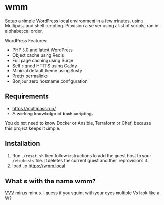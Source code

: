 # wmm

Setup a simple WordPress local environment in a few minutes, using Multipass and shell scripting. Provision a server using a list of scripts, ran in alphabetical order.

WordPress Features:
* PHP 8.0 and latest WordPress
* Object cache using Redis
* Full page caching using Surge
* Self signed HTTPS using Caddy
* Minimal default theme using Susty
* Pretty permalinks
* Bonjour zero hostname configuration



## Requirements

- https://multipass.run/
- A working knowledge of bash scripting.

You do not need to know Docker or Ansible, Terraform or Chef, because this project keeps it simple.

## Installation

1. Run `./reset.sh` then follow instructions to add the guest host to your `/etc/hosts` file. It deletes the current guest and then reprovisions it.
2. load up https://wmm.local


## What's with the name wmm?

[VVV](https://varyingvagrantvagrants.org/) minus minus. I guess if you squint with your eyes multiple Vs look like a W?
